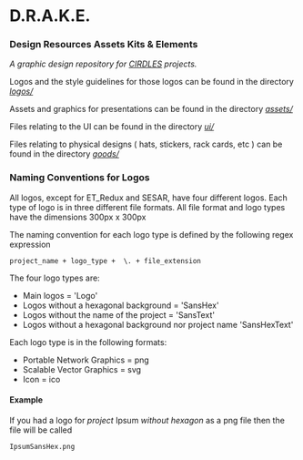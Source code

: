 

# D.R.A.K.E.
### Design Resources Assets Kits & Elements

*A graphic design repository for [CIRDLES](https://cirdles.org) projects.*

Logos and the style guidelines for those logos can be found in the directory [*logos/*](https://github.com/CIRDLES/DRAKE/tree/master/logos)

Assets and graphics for presentations can be found in the directory [*assets/*](https://github.com/CIRDLES/DRAKE/tree/master/assets)

Files relating to the UI can be found in the directory
[*ui/*](https://github.com/CIRDLES/DRAKE/tree/master/ui)

Files relating to physical designs ( hats, stickers, rack cards,  etc ) can be found in the directory [*goods/*](https://github.com/CIRDLES/DRAKE/tree/master/goods)



### Naming Conventions for Logos
All logos, except for ET_Redux and SESAR, have four different logos. Each type of logo is in three different file formats. All file format and logo types have the dimensions 300px x 300px

The naming convention for each logo type is defined by the following regex expression
``` regex
project_name + logo_type +  \. + file_extension  
```

The four logo types are:
* Main logos = 'Logo'
* Logos without a hexagonal background = 'SansHex'
* Logos without the name of the project = 'SansText'
* Logos without a hexagonal background nor project name 'SansHexText'

Each logo type is in the following formats:
* Portable Network Graphics = png
* Scalable Vector Graphics = svg
* Icon = ico

#### Example
If you had a logo for _project_ Ipsum _without hexagon_ as a png file then the file will be called
```
IpsumSansHex.png
```
